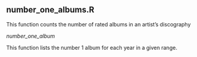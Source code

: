 <!-- number_one_albums_R.md -->

## number_one_albums.R
This function counts the number of rated albums in an artist’s discography

*number_one_album*

This function lists the number 1 album for each year in a given range.
